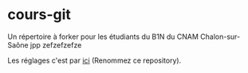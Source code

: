 # cours-git
Un répertoire à forker pour les étudiants du B1N du CNAM Chalon-sur-Saône jpp zefzefzefze

Les réglages c'est par <a href="https://github.com/pixelman71100/cours-git/settings">ici</a> (Renommez ce repository).
